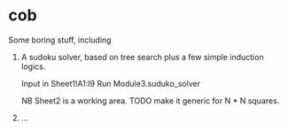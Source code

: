 # cob
Some boring stuff, including

1. A sudoku solver, based on tree search plus a few simple induction logics.
   
   Input in Sheet1!A1:I9
   Run Module3.suduko_solver
   
   NB Sheet2 is a working area.
   TODO make it generic for N * N squares.
   
2. ...
